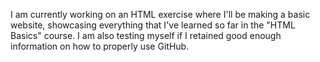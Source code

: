 I am currently working on an HTML exercise where I'll be making a basic website, showcasing everything that I've learned so far in the "HTML Basics" course. I am also testing myself if I retained good enough information on how to properly use GitHub.
